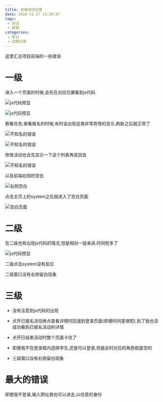```yaml
---
title: 前端测试记录
date: 2016-11-27 13:36:57
tags: 
 - 测试
 - 前端
categories:
 - 笔记
 - 过程记录
---
```

这里汇总项目前端的一些错误
<!-- more -->

# 一级

进入一个页面的时候,会先在对应位置看到js代码

![js代码预显](http://ww3.sinaimg.cn/mw690/005SWPzyjw1fa6m6gyxtmj311y0lc7b6.jpg)

![js代码预显](http://ww4.sinaimg.cn/mw690/005SWPzyjw1fa6m6pzhghj311y0lcqbb.jpg)

察看任务,查看报名的时候,有时会出现这类非常奇怪的显示,刷新之后就正常了

![不知名的错误](http://ww2.sinaimg.cn/mw690/005SWPzyjw1fa6m6x26uij311y0lcaj0.jpg)

![不知名的错误](http://ww4.sinaimg.cn/mw690/005SWPzyjw1fa6m75h1r9j311y0lcqbs.jpg)

修改活动也会先显示一下这个列表再变回去

![不知名的错误](http://ww1.sinaimg.cn/mw690/005SWPzyjw1fa6m7ecy49j311y0lc430.jpg)

以及前端右侧的空白

![右侧空白](http://ww1.sinaimg.cn/mw690/005SWPzyjw1fa6m8e4n7uj311y0lcn58.jpg)

点击主页上的system之后就进入了空白页面

![空白页面](http://ww3.sinaimg.cn/mw690/005SWPzyjw1fa6shflrhnj311y0lcmz5.jpg)

# 二级

在二级也有出现js代码的情况,但是相对一级来讲,时间短多了

![js代码预显](http://ww1.sinaimg.cn/mw690/005SWPzyjw1fa6tcdygfxj311y0lctgz.jpg)

二级点击system没有反应

二级窗口没有右侧留白现象

# 三级

* 没有注意到js代码的出现

* 点开已报名活动再点查看详情时回退到登录页面(即便时间差很短),到了我也没成功看到已报名活动的详情

* 点开已结束活动时整个页面卡住了

* 即便我不在登录框内选择学生,还是可以登录,但是此时对应的角色框是空的

* 三级窗口没有右侧留白现象

# 最大的错误

即便我不登录,输入网址我也可以进去,以任意的身份

